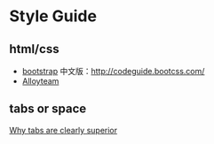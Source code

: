 Style Guide
========
	

## html/css

- [bootstrap](https://github.com/mdo/code-guide) 中文版：<http://codeguide.bootcss.com/>  
- [Alloyteam](http://alloyteam.github.io/code-guide/)  

## tabs or space

[Why tabs are clearly superior](http://lea.verou.me/2012/01/why-tabs-are-clearly-superior/)  

